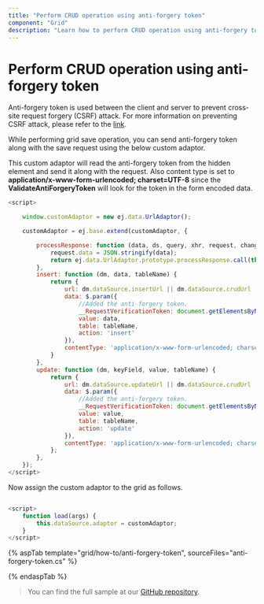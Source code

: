 ```yaml
---
title: "Perform CRUD operation using anti-forgery token"
component: "Grid"
description: "Learn how to perform CRUD operation using anti-forgery token."
---
```


# Perform CRUD operation using anti-forgery token

Anti-forgery token is used between the client and server to prevent cross-site request forgery (CSRF) attack. For more information on preventing CSRF attack, please refer to the [link](https://docs.microsoft.com/en-us/aspnet/core/security/anti-request-forgery?view=aspnetcore-2.1#authentication-fundamentals).

While performing grid save operation, you can send anti-forgery token along with the save request using the below custom adaptor.

This custom adaptor will read the anti-forgery token from the hidden element and send it along with the request. Also content type is set to **application/x-www-form-urlencoded; charset=UTF-8** since the **ValidateAntiForgeryToken** will look for the token in the form encoded data.

```javascript
<script>

    window.customAdaptor = new ej.data.UrlAdaptor();

    customAdaptor = ej.base.extend(customAdaptor, {

        processResponse: function (data, ds, query, xhr, request, changes) {
            request.data = JSON.stringify(data);
            return ej.data.UrlAdaptor.prototype.processResponse.call(this,data, ds, query, xhr, request, changes);
        },
        insert: function (dm, data, tableName) {
            return {
                url: dm.dataSource.insertUrl || dm.dataSource.crudUrl || dm.dataSource.url,
                data: $.param({
                    //Added the anti-forgery token.
                    __RequestVerificationToken: document.getElementsByName("__RequestVerificationToken")[0].value,
                    value: data,
                    table: tableName,
                    action: 'insert'
                }),
                contentType: 'application/x-www-form-urlencoded; charset=UTF-8'
            }
        },
        update: function (dm, keyField, value, tableName) {
            return {
                url: dm.dataSource.updateUrl || dm.dataSource.crudUrl || dm.dataSource.url,
                data: $.param({
                    //Added the anti-forgery token.
                    __RequestVerificationToken: document.getElementsByName("__RequestVerificationToken")[0].value,
                    value: value,
                    table: tableName,
                    action: 'update'
                }),
                contentType: 'application/x-www-form-urlencoded; charset=UTF-8'
            };
        },
    });
</script>

```

Now assign the custom adaptor to the grid as follows.

```javascript

<script>
    function load(args) {
        this.dataSource.adaptor = customAdaptor;
    }
</script>

```

{% aspTab template="grid/how-to/anti-forgery-token", sourceFiles="anti-forgery-token.cs" %}

{% endaspTab %}

> You can find the full sample at our [GitHub repository](https://github.com/SyncfusionSamples/ej2-mvc-grid-antiforgerytoken).
